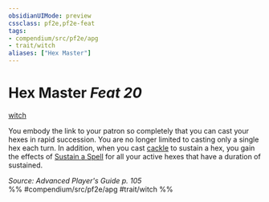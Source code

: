 ```yaml
---
obsidianUIMode: preview
cssclass: pf2e,pf2e-feat
tags:
- compendium/src/pf2e/apg
- trait/witch
aliases: ["Hex Master"]
---
```

# Hex Master  *Feat 20*  
[witch](Reference/Rules/Traits/witch-apg.md "Witch Class Trait")  


You embody the link to your patron so completely that you can cast your hexes in rapid succession. You are no longer limited to casting only a single hex each turn. In addition, when you cast [cackle](Reference/Compendium/Spells/cackle-apg.md) to sustain a hex, you gain the effects of [Sustain a Spell](sustain-a-spell.md) for all your active hexes that have a duration of sustained.

*Source: Advanced Player's Guide p. 105*  
%% #compendium/src/pf2e/apg #trait/witch %%